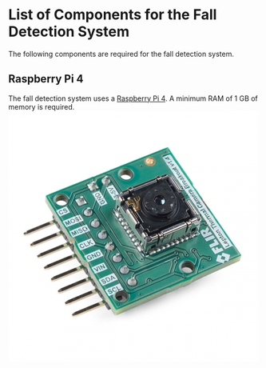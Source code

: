 # List of Components for the Fall Detection System

The following components are required for the fall detection system.

## Raspberry Pi 4
The fall detection system uses a [Raspberry Pi 4](https://www.raspberrypi.org/products/raspberry-pi-4-model-b/).  A minimum RAM of 1 GB of memory is required. 
![](https://github.com/vsv04/Fall-Detection-System/blob/master/COMPONENTS%20LIST/Images/FLIR%20Lepton.jpg)
